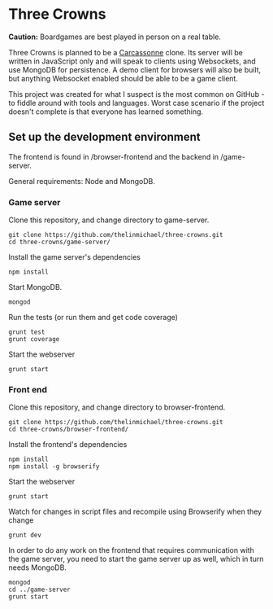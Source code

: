 # Three Crowns

**Caution:** Boardgames are best played in person on a real table.

Three Crowns is planned to be a [Carcassonne](http://boardgamegeek.com/boardgame/822/) clone. Its server will be written in JavaScript only and will speak to clients using Websockets, and use MongoDB for persistence. A demo client for browsers will also be built, but anything Websocket enabled should be able to be a game client.

This project was created for what I suspect is the most common on GitHub - to fiddle around with tools and languages. Worst case scenario if the project doesn't complete is that everyone has learned something.


## Set up the development environment

The frontend is found in /browser-frontend and the backend in /game-server.

General requirements: Node and MongoDB.

### Game server

Clone this repository, and change directory to game-server.
```
git clone https://github.com/thelinmichael/three-crowns.git
cd three-crowns/game-server/
```
Install the game server's dependencies
```
npm install
```

Start MongoDB.
```
mongod
```

Run the tests (or run them and get code coverage)
```
grunt test
grunt coverage
```

Start the webserver
```
grunt start
```

### Front end

Clone this repository, and change directory to browser-frontend.
```
git clone https://github.com/thelinmichael/three-crowns.git
cd three-crowns/browser-frontend/
```
Install the frontend's dependencies
```
npm install
npm install -g browserify
```
Start the webserver
```
grunt start
```
Watch for changes in script files and recompile using Browserify when they change
```
grunt dev
```

In order to do any work on the frontend that requires communication with the game server, you need to start the game server up as well, which in turn needs MongoDB.
```
mongod
cd ../game-server
grunt start
```